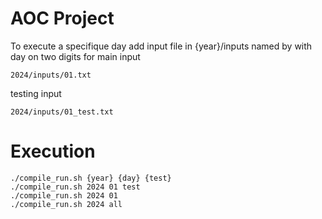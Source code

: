 # AOC Project
To execute a specifique day add input file in {year}/inputs named by with day on two digits 
for main input

    2024/inputs/01.txt

testing input

    2024/inputs/01_test.txt


# Execution

    ./compile_run.sh {year} {day} {test}
    ./compile_run.sh 2024 01 test
    ./compile_run.sh 2024 01
    ./compile_run.sh 2024 all
